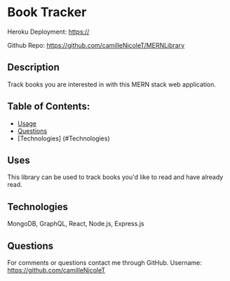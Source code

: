 # Book Tracker
Heroku Deployment: [https://](https://blooming-tor-92645.herokuapp.com/)

Github Repo: https://github.com/camilleNicoleT/MERNLibrary

## Description
Track books you are interested in with this MERN stack web application.

## Table of Contents:
   - [Usage](#usage) 
   - [Questions](#Questions) 
   - [Technologies] (#Technologies)


## Uses
This library can be used to track books you'd like to read and have already read.

## Technologies
MongoDB, GraphQL, React, Node.js, Express.js

## Questions
For comments or questions contact me through GitHub. Username: https://github.com/camilleNicoleT